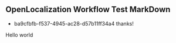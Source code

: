 ## OpenLocalization Workflow Test MarkDown
* ba9cfbfb-f537-4945-ac28-d57b11ff34a4 
thanks!

Hello world